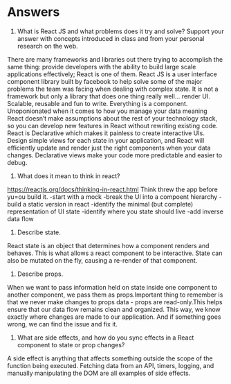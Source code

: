 # Answers

1. What is React JS and what problems does it try and solve? Support your answer with concepts introduced in class and from your personal research on the web.

There are many frameworks and libraries out there trying to accomplish the same thing: provide developers with the ability to build large scale applications effectively; React is one of them. React JS is a user interface component library built by facebook to help solve some of the major problems the team was facing when dealing with complex state. It is not a framework but only a library that does one thing really well... render UI. Scalable, reusable and fun to write. Everything is a component. Unoponionated when it comes to how you manage your data meaning React doesn’t make assumptions about the rest of your technology stack, so you can develop new features in React without rewriting existing code. React is Declarative which makes it painless to create interactive UIs. Design simple views for each state in your application, and React will efficiently update and render just the right components when your data changes. Declarative views make your code more predictable and easier to debug.

1. What does it mean to think in react?

https://reactjs.org/docs/thinking-in-react.html
Think threw the app before yu=ou build it.
-start with a mock
-break the UI into a compoent hierarchy
-build a static version in react
-identify the minimal (but complete) representation of UI state
-identify where you state should live
-add inverse data flow

1. Describe state.


React state is an object that determines how a component renders and behaves. This is what allows a react component to be interactive. State can also be mutated on the fly, causing a re-render of that component.

1. Describe props.

When we want to pass information held on state inside one component to another component, we pass them as props.Important thing to remember is that we never make changes to props data - props are read-only.This helps ensure that our data flow remains clean and organized. This way, we know exactly where changes are made to our application. And if something goes wrong, we can find the issue and fix it.

1. What are side effects, and how do you sync effects in a React component to state or prop changes?


A side effect is anything that affects something outside the scope of the function being executed. Fetching data from an API, timers, logging, and manually manipulating the DOM are all examples of side effects. 